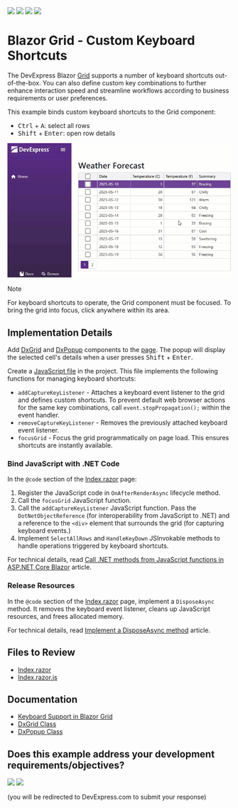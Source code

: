 <!-- default badges list -->
![](https://img.shields.io/endpoint?url=https://codecentral.devexpress.com/api/v1/VersionRange/970685143/24.2.1%2B)
[![](https://img.shields.io/badge/Open_in_DevExpress_Support_Center-FF7200?style=flat-square&logo=DevExpress&logoColor=white)](https://supportcenter.devexpress.com/ticket/details/T1290517)
[![](https://img.shields.io/badge/📖_How_to_use_DevExpress_Examples-e9f6fc?style=flat-square)](https://docs.devexpress.com/GeneralInformation/403183)
[![](https://img.shields.io/badge/💬_Leave_Feedback-feecdd?style=flat-square)](#does-this-example-address-your-development-requirementsobjectives)
<!-- default badges end -->
# Blazor Grid - Custom Keyboard Shortcuts

The DevExpress Blazor [Grid](https://docs.devexpress.com/Blazor/403143/components/grid) supports a number of keyboard shortcuts out-of-the-box. You can also define custom key combinations to further enhance interaction speed and streamline workflows according to business requirements or user preferences.

This example binds custom keyboard shortcuts to the Grid component:

- <kbd>Ctrl</kbd> + <kbd>A</kbd>: select all rows
- <kbd>Shift</kbd> + <kbd>Enter</kbd>: open row details

![Blazor Grid Custom Keyboard Shortcuts](images/grid-keyboard-shortcuts.gif)

> [!NOTE]
> For keyboard shortcuts to operate, the Grid component must be focused. To bring the grid into focus, click anywhere within its area.

## Implementation Details

Add [DxGrid](https://docs.devexpress.com/Blazor/DevExpress.Blazor.DxGrid) and [DxPopup](https://docs.devexpress.com/Blazor/DevExpress.Blazor.DxPopup) components to the [page](CS/GridCustomShortcuts/Components/Pages/Index.razor). The popup will display the selected cell's details when a user presses <kbd>Shift</kbd> + <kbd>Enter</kbd>.

Create a [JavaScript file](CS/GridCustomShortcuts/Components/Pages/Index.razor.js) in the project. This file implements the following functions for managing keyboard shortcuts:

- `addCaptureKeyListener` - Attaches a keyboard event listener to the grid and defines custom shortcuts. To prevent default web browser actions for the same key combinations, call `event.stopPropagation();` within the event handler.
- `removeCaptureKeyListener` - Removes the previously attached keyboard event listener.
- `focusGrid` - Focus the grid programmatically on page load. This ensures shortcuts are instantly available.

### Bind JavaScript with .NET Code

In the `@code` section of the [Index.razor](CS/GridCustomShortcuts/Components/Pages/Index.razor) page:

1. Register the JavaScript code in `OnAfterRenderAsync` lifecycle method.
2. Call the `focusGrid` JavaScript function.
3. Call the `addCaptureKeyListener` JavaScript function. Pass the `DotNetObjectReference` (for interoperability from JavaScript to .NET) and a reference to the `<div>` element that surrounds the grid (for capturing keyboard events.)
4. Implement `SelectAllRows` and `HandleKeyDown` JSInvokable methods to handle operations triggered by keyboard shortcuts.

For technical details, read [Call .NET methods from JavaScript functions in ASP.NET Core Blazor](https://learn.microsoft.com/en-us/aspnet/core/blazor/javascript-interoperability/call-dotnet-from-javascript) article.

### Release Resources

In the `@code` section of the [Index.razor](CS/GridCustomShortcuts/Components/Pages/Index.razor) page, implement a `DisposeAsync` method. It removes the keyboard event listener, cleans up JavaScript resources, and frees allocated memory.

For technical details, read [Implement a DisposeAsync method](https://learn.microsoft.com/en-us/dotnet/standard/garbage-collection/implementing-disposeasync) article.

## Files to Review

- [Index.razor](CS/GridCustomShortcuts/Components/Pages/Index.razor)
- [Index.razor.js](CS/GridCustomShortcuts/Components/Pages/Index.razor.js)

## Documentation

- [Keyboard Support in Blazor Grid](https://docs.devexpress.com/Blazor/404652/components/grid/keyboard-support)
- [DxGrid Class](https://docs.devexpress.com/Blazor/DevExpress.Blazor.DxGrid)
- [DxPopup Class](https://docs.devexpress.com/Blazor/DevExpress.Blazor.DxPopup)

<!-- feedback -->
## Does this example address your development requirements/objectives?

[<img src="https://www.devexpress.com/support/examples/i/yes-button.svg"/>](https://www.devexpress.com/support/examples/survey.xml?utm_source=github&utm_campaign=GridCustomShortcuts&~~~was_helpful=yes) [<img src="https://www.devexpress.com/support/examples/i/no-button.svg"/>](https://www.devexpress.com/support/examples/survey.xml?utm_source=github&utm_campaign=GridCustomShortcuts&~~~was_helpful=no)

(you will be redirected to DevExpress.com to submit your response)
<!-- feedback end -->
